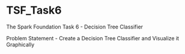 # TSF_Task6
The Spark Foundation Task 6 - Decision Tree Classifier

Problem Statement - Create a Decision Tree Classifier and Visualize it Graphically
